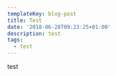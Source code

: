 ```yaml
---
templateKey: blog-post
title: Test
date: '2018-06-28T09:23:25+01:00'
description: test
tags:
  - test
---
```

test
